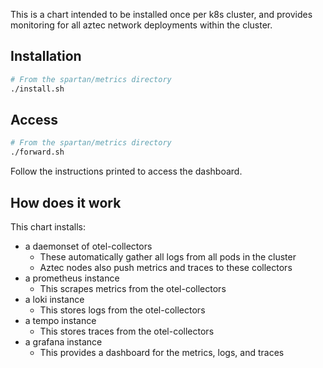 This is a chart intended to be installed once per k8s cluster, and provides monitoring for all aztec network deployments within the cluster.

## Installation

```bash
# From the spartan/metrics directory
./install.sh
```

## Access
```bash
# From the spartan/metrics directory
./forward.sh
```

Follow the instructions printed to access the dashboard.

## How does it work

This chart installs:
  - a daemonset of otel-collectors
    - These automatically gather all logs from all pods in the cluster
    - Aztec nodes also push metrics and traces to these collectors
  - a prometheus instance
    - This scrapes metrics from the otel-collectors
  - a loki instance
    - This stores logs from the otel-collectors
  - a tempo instance
    - This stores traces from the otel-collectors
  - a grafana instance
    - This provides a dashboard for the metrics, logs, and traces
